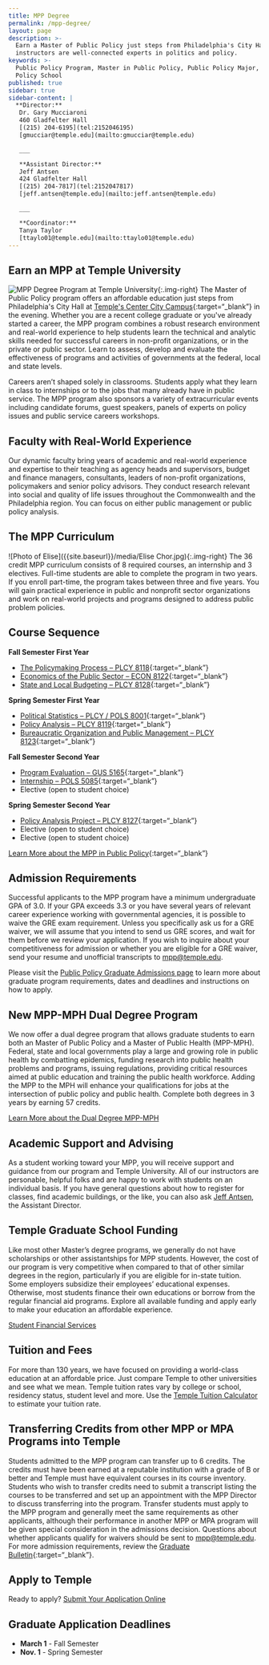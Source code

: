 ```yaml
---
title: MPP Degree
permalink: /mpp-degree/
layout: page
description: >-
  Earn a Master of Public Policy just steps from Philadelphia's City Hall. Our
  instructors are well-connected experts in politics and policy.  
keywords: >-
  Public Policy Program, Master in Public Policy, Public Policy Major, Public
  Policy School
published: true
sidebar: true
sidebar-content: |
  **Director:**  
   Dr. Gary Mucciaroni  
   460 Gladfelter Hall  
   [(215) 204-6195](tel:2152046195)  
   [gmucciar@temple.edu](mailto:gmucciar@temple.edu)  

   ___

   **Assistant Director:**  
   Jeff Antsen  
   424 Gladfelter Hall  
   [(215) 204-7817](tel:2152047817)  
   [jeff.antsen@temple.edu](mailto:jeff.antsen@temple.edu)  

   ___

   **Coordinator:**  
   Tanya Taylor    
   [ttaylo01@temple.edu](mailto:ttaylo01@temple.edu)
---
```

## Earn an MPP at Temple University
![MPP Degree Program at Temple University]({{site.baseurl}}/media/mpp-degree-temple.jpg){:.img-right}
The Master of Public Policy program offers an affordable education just steps from Philadelphia's City Hall at [Temple's Center City Campus](https://www.temple.edu/tucc/){:target=“_blank”} in the evening. Whether you are a recent college graduate or you've already started a career, the MPP program combines a robust research environment and real-world experience to help students learn the technical and analytic skills needed for successful careers in non-profit organizations, or in the private or public sector. Learn to assess, develop and evaluate the effectiveness of programs and activities of governments at the federal, local and state levels.

Careers aren’t shaped solely in classrooms. Students apply what they learn in class to internships or to the jobs that many already have in public service. The MPP program also sponsors a variety of extracurricular events including candidate forums, guest speakers, panels of experts on policy issues and public service careers workshops.

## Faculty with Real-World Experience
Our dynamic faculty bring years of academic and real-world experience and expertise to their teaching as agency heads and supervisors, budget and finance managers, consultants, leaders of non-profit organizations, policymakers and senior policy advisors. They conduct research relevant into social and quality of life issues throughout the Commonwealth and the Philadelphia region. You can focus on either public management or public policy analysis.

## The MPP Curriculum
![Photo of Elise]({{site.baseurl}}/media/Elise Chor.jpg){:.img-right}
The 36 credit MPP curriculum consists of 8 required courses, an internship and 3 electives. Full-time students are able to complete the program in two years. If you enroll part-time, the program takes between three and five years. You will gain practical experience in public and nonprofit sector organizations and work on real-world projects and programs designed to address public problem policies.

## Course Sequence
**Fall Semester First Year**
- [The Policymaking Process – PLCY 8118](http://bulletin.temple.edu/search/?P=PLCY%208118){:target=“_blank”}
- [Economics of the Public Sector – ECON 8122](http://bulletin.temple.edu/search/?P=ECON%208122){:target=“_blank”}
- [State and Local Budgeting – PLCY 8128](http://bulletin.temple.edu/search/?P=PLCY%208128){:target=“_blank”}

**Spring Semester First Year**
- [Political Statistics – PLCY / POLS 8001](http://bulletin.temple.edu/search/?P=POLS%208001){:target=“_blank”}
- [Policy Analysis – PLCY 8119](http://bulletin.temple.edu/search/?P=PLCY%208119){:target=“_blank”}
- [Bureaucratic Organization and Public Management – PLCY 8123](http://bulletin.temple.edu/search/?P=PLCY%208123){:target=“_blank”}

**Fall Semester Second Year**
- [Program Evaluation – GUS 5165](http://bulletin.temple.edu/search/?P=GUS%205165){:target=“_blank”}
- [Internship – POLS 5085](http://bulletin.temple.edu/search/?P=PLCY%205085){:target=“_blank”}
- Elective (open to student choice)

**Spring Semester Second Year**
- [Policy Analysis Project – PLCY 8127](http://bulletin.temple.edu/search/?P=PLCY%208127){:target=“_blank”}
- Elective (open to student choice)
- Elective (open to student choice)

[Learn More about the MPP in Public Policy](http://bulletin.temple.edu/graduate/scd/cla/public-policy-mpp/#text){:target=“_blank”}

## Admission Requirements
Successful applicants to the MPP program have a minimum undergraduate GPA of 3.0. If your GPA exceeds 3.3 or you have several years of relevant career experience working with governmental agencies, it is possible to waive the GRE exam requirement. Unless you specifically ask us for a GRE waiver, we will assume that you intend to send us GRE scores, and wait for them before we review your application. If you wish to inquire about your competitiveness for admission or whether you are eligible for a GRE waiver, send your resume and unofficial transcripts to [mpp@temple.edu](mailto:mpp@temple.edu).

Please visit the [Public Policy Graduate Admissions page](https://liberalarts.temple.edu/admissions/graduate/public-policy) to learn more about graduate program requirements, dates and deadlines and instructions on how to apply.

## New MPP-MPH Dual Degree Program
We now offer a dual degree program that allows graduate students to earn both an Master of Public Policy and a Master of Public Health (MPP-MPH). Federal, state and local governments play a large and growing role in public health by combatting epidemics, funding research into public health problems and programs, issuing regulations, providing critical resources aimed at public education and training the public health workforce. Adding the MPP to the MPH will enhance your qualifications for jobs at the intersection of public policy and public health. Complete both degrees in 3 years by earning 57 credits.

[Learn More about the Dual Degree MPP-MPH](https://liberalarts.temple.edu/sites/liberalarts/files/MPP-MPH-website-copy%20%281%29.pdf)

## Academic Support and Advising
As a student working toward your MPP, you will receive support and guidance from our program and Temple University. All of our instructors are personable, helpful folks and are happy to work with students on an individual basis. If you have general questions about how to register for classes, find academic buildings, or the like, you can also ask [Jeff Antsen](mailto:Jeff.Antsen@temple.edu), the Assistant Director.

## Temple Graduate School Funding
Like most other Master’s degree programs, we generally do not have scholarships or other assistantships for MPP students. However, the cost of our program is very competitive when compared to that of other similar degrees in the region, particularly if you are eligible for in-state tuition. Some employers subsidize their employees’ educational expenses. Otherwise, most students finance their own educations or borrow from the regular financial aid programs. Explore all available funding and apply early to make your education an affordable experience.

[Student Financial Services](https://sfs.temple.edu/)

## Tuition and Fees
For more than 130 years, we have focused on providing a world-class education at an affordable price. Just compare Temple to other universities and see what we mean. Temple tuition rates vary by college or school, residency status, student level and more. Use the [Temple Tuition Calculator](https://bursar.temple.edu/tuition-and-fees/tuition-rates) to estimate your tuition rate.

## Transferring Credits from other MPP or MPA Programs into Temple
Students admitted to the MPP program can transfer up to 6 credits. The credits must have been earned at a reputable institution with a grade of B or better and Temple must have equivalent courses in its course inventory. Students who wish to transfer credits need to submit a transcript listing the courses to be transferred and set up an appointment with the MPP Director to discuss transferring into the program. Transfer students must apply to the MPP program and generally meet the same requirements as other applicants, although their performance in another MPP or MPA program will be given special consideration in the admissions decision. Questions about whether applicants qualify for waivers should be sent to [mpp@temple.edu](mailto:mpp@temple.edu). For more admission requirements, review the [Graduate Bulletin](http://bulletin.temple.edu/graduate/scd/cla/public-policy-mpp/#admissiontext){:target=“_blank”}.

## Apply to Temple
Ready to apply? [Submit Your Application Online](https://prd-wlssb.temple.edu/prod8/bwskalog.P_DispLoginNon)

## Graduate Application Deadlines
- **March 1** - Fall Semester
- **Nov. 1** - Spring Semester
